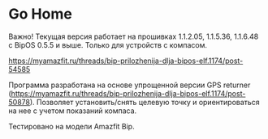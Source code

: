 # Go Home

Важно! Текущая версия работает на прошивках 1.1.2.05, 1.1.5.36, 1.1.6.48 с BipOS 0.5.5 и выше.
Только для устройств с компасом.

https://myamazfit.ru/threads/bip-prilozhenija-dlja-bipos-elf.1174/post-54585

Программа разработана на основе упрощенной версии GPS returner (https://myamazfit.ru/threads/bip-prilozhenija-dlja-bipos-elf.1174/post-50878). 
Позволяет установить/снять целевую точку и ориентироваться на нее с учетом показаний компаса.

Тестировано на модели Amazfit Bip.
